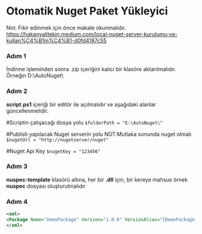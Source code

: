 

# Otomatik Nuget Paket Yükleyici

Not: Fikir edinmek için önce makale okunmalıdır.
https://hakanyalitekin.medium.com/local-nuget-server-kurulumu-ve-kullan%C4%B1m%C4%B1-d0fd4187c55

### Adım 1
İndirme işleminden sonra .zip içeriğini kalıcı bir klasöre aktarılmalıdır. Örneğin D:\AutoNuget\

### Adım 2 

**script.ps1**  içeriği bir editör ile açılmalıdır ve aşağıdaki alanlar güncellenmelidir.

#Scriptin çalışacağı dosya yolu
`$folderPath = "E:\AutoNuget\"` 

#Publish yapılacak Nuget serverin yolu NOT:Mutlaka sonunda nuget olmalı
  `$nugetUrl = "http://nugetserver/nuget" `

#Nuget Api Key
  `$nugetKey = "123456" `


### Adım 3
**nuspec-template** klasörü altına, her bir **.dll** için, bir kereye mahsus örnek **nuspec** dosyası oluşturulmalıdır



### Adım 4

``` xml
<xml>
<Package Name="DemoPackage" Version="1.0.0" VersionAlias="{DemoPackage_Version}" />
</xml>

```
